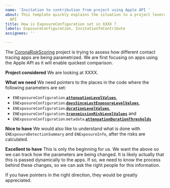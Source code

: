 ```yaml
---
name: 'Invitation to contribution from project using Apple API '
about: This template quickly explains the situation to a project leveraging the Apple
  API
title: How is ExposureConfiguration set in XXXX ?
labels: ExposureConfiguration, InvitationToContribute
assignees: ''

---
```


The [CoronaRiskScoring](https://github.com/PersonalDataIO/CoronaRiskScoring/) project is trying to assess how different contact tracing apps are being parametrized. We are first focusing on apps using the Apple API as it will enable quickest comparison. 

**Project considered**
We are looking at XXXX.

**What we need**
We need pointers to the places in the code where the following parameters are set:
* `ENExposureConfiguration`.**[`attenuationLevelValues`](https://developer.apple.com/documentation/exposurenotification/enexposureconfiguration/3586319-attenuationlevelvalues)**, 
* `ENExposureConfiguration`.**[`daysSinceLastExposureLevelValues`](https://developer.apple.com/documentation/exposurenotification/enexposureconfiguration/3586320-dayssincelastexposurelevelvalues)**,
* `ENExposureConfiguration`.**[`durationLevelValues`](https://developer.apple.com/documentation/exposurenotification/enexposureconfiguration/3586321-durationlevelvalues)**, 
* `ENExposureConfiguration`.**[`transmissionRiskLevelValues`](https://developer.apple.com/documentation/exposurenotification/enexposureconfiguration/3586323-transmissionrisklevelvalues)** and 
* `ENExposureConfiguration`.`metadata`.**[`attenuationDurationThresholds`](https://developer.apple.com/documentation/exposurenotification/enexposureconfiguration/3586322-metadata)**

**Nice to have**
We would also like to understand what is done with `ENExposureDetectionSummary` and `ENExposureInfo`, after the risks are calculated. 

**Excellent to have**
This is only the beginning for us. We want the above so we can track how the parameters are being changed. It is likely actually that this is passed dynamically to the apps. If so, we need to know the process behind these changes, so we can ask the right people for this information. 

If you have pointers in the right direction, they would be greatly appreciated.
